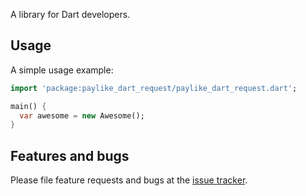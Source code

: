 A library for Dart developers.

## Usage

A simple usage example:

```dart
import 'package:paylike_dart_request/paylike_dart_request.dart';

main() {
  var awesome = new Awesome();
}
```

## Features and bugs

Please file feature requests and bugs at the [issue tracker][tracker].

[tracker]: http://example.com/issues/replaceme
